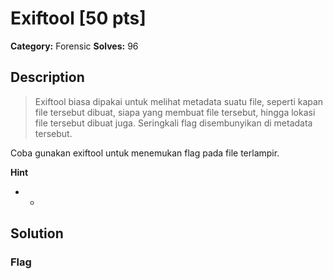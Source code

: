 # Exiftool [50 pts]

**Category:** Forensic
**Solves:** 96

## Description
>Exiftool biasa dipakai untuk melihat metadata suatu file, seperti kapan file tersebut dibuat, siapa yang membuat file tersebut, hingga lokasi file tersebut dibuat juga. Seringkali flag disembunyikan di metadata tersebut.

Coba gunakan exiftool untuk menemukan flag pada file terlampir.

**Hint**
* -

## Solution

### Flag

